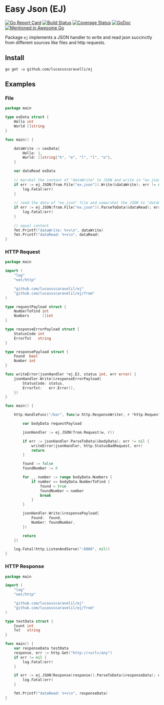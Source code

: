 # Easy Json (EJ)

[![Go Report Card](https://goreportcard.com/badge/github.com/lucassscaravelli/ej)](https://goreportcard.com/report/github.com/lucassscaravelli/ej)
[![Build Status](https://travis-ci.org/lucassscaravelli/ej.svg?branch=master)](https://travis-ci.org/lucassscaravelli/ej)
[![Coverage Status](https://coveralls.io/repos/github/lucassscaravelli/ej/badge.svg?branch=master)](https://coveralls.io/github/lucassscaravelli/ej?branch=master)
[![GoDoc](https://godoc.org/github.com/lucassscaravelli/ej?status.svg)](https://godoc.org/github.com/lucassscaravelli/ej)
[![Mentioned in Awesome Go](https://awesome.re/mentioned-badge.svg)](https://github.com/avelino/awesome-go)

Package ```ej``` implements a JSON handler to write and read json succinctly from different sources like files and http requests.

## Install

```
go get -u github.com/lucassscaravelli/ej
```

## Examples

### File

```go
package main

type exData struct {
	Hello int
	World []string
}

func main() {

	dataWrite := &exData{
		Hello: 1,
		World: []string{"h", "e", "l", "l", "o"},
	}

	var dataRead exData
	
	// marshal the content of "dataWrite" to JSON and write in "ex.json" file
	if err := ej.JSON(from.File("ex.json")).Write(&dataWrite); err != nil {
		log.Fatal(err)
	}
	
	// read the data of "ex.json" file and unmarshal the JSON to "dataRead" content
	if err := ej.JSON(from.File("ex.json")).ParseToData(&dataRead); err != nil {
		log.Fatal(err)
	}
	
	// equal content
	fmt.Printf("dataWrite: %+v\n", dataWrite)
	fmt.Printf("dataRead: %+v\n", dataRead)
}

```

### HTTP Request

```go 
package main

import (
	"log"
	"net/http"

	"github.com/lucassscaravelil/ej"
	"github.com/lucassscaravelil/ej/from"
)

type requestPayload struct {
	NumberToFind int
	Numbers      []int
}

type responseErrorPayload struct {
	StatusCode int
	ErrorTxt   string
}

type responsePayload struct {
	Found  bool
	Number int
}

func writeError(jsonHandler *ej.EJ, status int, err error) {
	jsonHandler.Write(&responseErrorPayload{
		StatusCode: status,
		ErrorTxt:   err.Error(),
	})
}

func main() {

	http.HandleFunc("/bar", func(w http.ResponseWriter, r *http.Request) {

		var bodyData requestPayload

		jsonHandler := ej.JSON(from.Request(w, r))

		if err := jsonHandler.ParseToData(&bodyData); err != nil {
			writeError(jsonHandler, http.StatusBadRequest, err)
			return
		}

		found := false
		foundNumber := 0

		for _, number := range bodyData.Numbers {
			if number == bodyData.NumberToFind {
				found = true
				foundNumber = number
				break
			}
		}

		jsonHandler.Write(&responsePayload{
			Found:  found,
			Number: foundNumber,
		})

		return
	})

	log.Fatal(http.ListenAndServe(":8080", nil))
}
```

### HTTP Response

``` go
package main

import (
	"log"
	"net/http"

	"github.com/lucassscaravelil/ej"
	"github.com/lucassscaravelil/ej/from"
)

type testData struct {
	Count int
	Txt   string
}

func main() {
	var responseData testData
	response, err := http.Get("http://<url>/any")
	if err != nil {
		log.Fatal(err)
	}

	if err := ej.JSON(Response(response)).ParseToData(&responseData); err != nil {
		log.Fatal(err)
	}

	fmt.Printf("dataRead: %+v\n", responseData)
}
```
